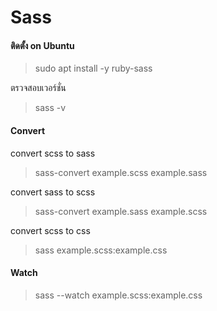 # Sass

#### ติดตั้ง on Ubuntu
> sudo apt install -y ruby-sass

ตรวจสอบเวอร์ชั่น
> sass -v

#### Convert
convert scss to sass
> sass-convert example.scss example.sass

convert sass to scss
> sass-convert example.sass example.scss

convert scss to css
> sass example.scss:example.css

#### Watch
> sass --watch example.scss:example.css